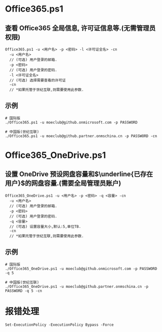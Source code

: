 # Office365.ps1
## 查看 Office365 全局信息, 许可证信息等.(无需管理员权限)
```
Office365.ps1 -u <用户名> -p <密码> -l <许可证全名> -cn
  -u <用户名>
  // (可选) 用户登录的邮箱.
  -p <密码>
  // (可选) 用户登录的密码.
  -l <许可证全名>
  // (可选) 选择需要查看的许可证
  -cn 
  // *如果托管于世纪互联,则需要使用此参数.
```

## 示例
```
# 国际版
./Office365.ps1 -u moeclub@github.onmicrosoft.com -p PASSWORD

# 中国版(世纪互联)
./Office365.ps1 -u moeclub@github.partner.onmschina.cn -p PASSWORD -cn
```

# Office365_OneDrive.ps1
## 设置 OneDrive 预设网盘容量和$\underline{已存在用户}$的网盘容量.(需要全局管理员账户)
```
Office365_OneDrive.ps1 -u <用户名> -p <密码> -q <容量> -cn
  -u <用户名>
  // (可选) 用户登录的邮箱.
  -p <密码>
  // (可选) 用户登录的密码.
  -q <容量>
  // (可选) 设置容量大小,默认:5,单位TB.
  -cn 
  // *如果托管于世纪互联,则需要使用此参数.
```

## 示例
```
# 国际版
./Office365_OneDrive.ps1 -u moeclub@github.onmicrosoft.com -p PASSWORD -q 5

# 中国版(世纪互联)
./Office365_OneDrive.ps1 -u moeclub@github.partner.onmschina.cn -p PASSWORD -q 5 -cn
```

# 报错处理
```
Set-ExecutionPolicy -ExecutionPolicy Bypass -Force
```
